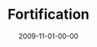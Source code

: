 ---
layout: message
category: message
series: "The Garden"
title: "Fortification"
date: 2009-11-01-00-00
message_id: 588
audio: "http://s3.amazonaws.com/crossroads-media/message/audio/Garden4.mp3"
audio-duration: "34:05"
description: "Brian Tome discusses why it's important for us to be resilient and patiently active, even in the midst of a storm."
video: "http://s3.amazonaws.com/crossroads-media/message/video/Garden4.mp4"
video-duration: "34:05"
video-image: "http://s3.amazonaws.com/crossroads-media/images/Garden4-still.jpg"
program: "http://s3.amazonaws.com/crossroads-media/documents/10-11_31-01_09Program.pdf"
notes-description: ""
notes: "http://s3.amazonaws.com/crossroads-media/documents/SN_11-1_09.pdf"
notes-title: "Fortification (Study Notes)"
explicit: false
---